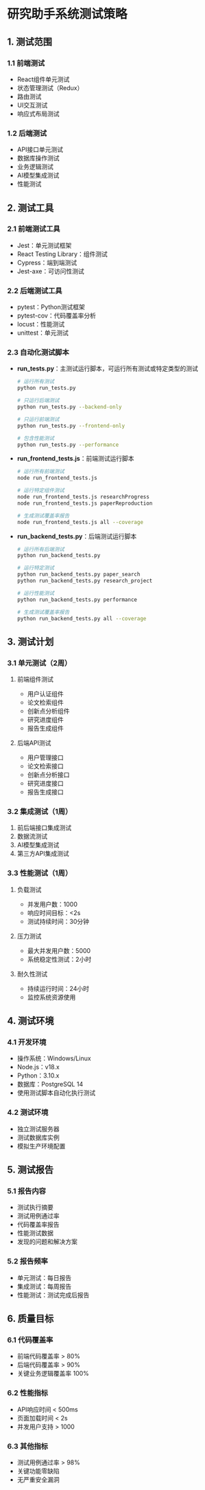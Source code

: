 # 研究助手系统测试策略

## 1. 测试范围

### 1.1 前端测试
- React组件单元测试
- 状态管理测试（Redux）
- 路由测试
- UI交互测试
- 响应式布局测试

### 1.2 后端测试
- API接口单元测试
- 数据库操作测试
- 业务逻辑测试
- AI模型集成测试
- 性能测试

## 2. 测试工具

### 2.1 前端测试工具
- Jest：单元测试框架
- React Testing Library：组件测试
- Cypress：端到端测试
- Jest-axe：可访问性测试

### 2.2 后端测试工具
- pytest：Python测试框架
- pytest-cov：代码覆盖率分析
- locust：性能测试
- unittest：单元测试

### 2.3 自动化测试脚本
- **run_tests.py**：主测试运行脚本，可运行所有测试或特定类型的测试
  ```bash
  # 运行所有测试
  python run_tests.py
  
  # 只运行后端测试
  python run_tests.py --backend-only
  
  # 只运行前端测试
  python run_tests.py --frontend-only
  
  # 包含性能测试
  python run_tests.py --performance
  ```

- **run_frontend_tests.js**：前端测试运行脚本
  ```bash
  # 运行所有前端测试
  node run_frontend_tests.js
  
  # 运行特定组件测试
  node run_frontend_tests.js researchProgress
  node run_frontend_tests.js paperReproduction
  
  # 生成测试覆盖率报告
  node run_frontend_tests.js all --coverage
  ```

- **run_backend_tests.py**：后端测试运行脚本
  ```bash
  # 运行所有后端测试
  python run_backend_tests.py
  
  # 运行特定测试
  python run_backend_tests.py paper_search
  python run_backend_tests.py research_project
  
  # 运行性能测试
  python run_backend_tests.py performance
  
  # 生成测试覆盖率报告
  python run_backend_tests.py all --coverage
  ```

## 3. 测试计划

### 3.1 单元测试（2周）
1. 前端组件测试
   - 用户认证组件
   - 论文检索组件
   - 创新点分析组件
   - 研究进度组件
   - 报告生成组件

2. 后端API测试
   - 用户管理接口
   - 论文检索接口
   - 创新点分析接口
   - 研究进度接口
   - 报告生成接口

### 3.2 集成测试（1周）
1. 前后端接口集成测试
2. 数据流测试
3. AI模型集成测试
4. 第三方API集成测试

### 3.3 性能测试（1周）
1. 负载测试
   - 并发用户数：1000
   - 响应时间目标：<2s
   - 测试持续时间：30分钟

2. 压力测试
   - 最大并发用户数：5000
   - 系统稳定性测试：2小时

3. 耐久性测试
   - 持续运行时间：24小时
   - 监控系统资源使用

## 4. 测试环境

### 4.1 开发环境
- 操作系统：Windows/Linux
- Node.js：v18.x
- Python：3.10.x
- 数据库：PostgreSQL 14
- 使用测试脚本自动化执行测试

### 4.2 测试环境
- 独立测试服务器
- 测试数据库实例
- 模拟生产环境配置

## 5. 测试报告

### 5.1 报告内容
- 测试执行摘要
- 测试用例通过率
- 代码覆盖率报告
- 性能测试数据
- 发现的问题和解决方案

### 5.2 报告频率
- 单元测试：每日报告
- 集成测试：每周报告
- 性能测试：测试完成后报告

## 6. 质量目标

### 6.1 代码覆盖率
- 前端代码覆盖率 > 80%
- 后端代码覆盖率 > 90%
- 关键业务逻辑覆盖率 100%

### 6.2 性能指标
- API响应时间 < 500ms
- 页面加载时间 < 2s
- 并发用户支持 > 1000

### 6.3 其他指标
- 测试用例通过率 > 98%
- 关键功能零缺陷
- 无严重安全漏洞